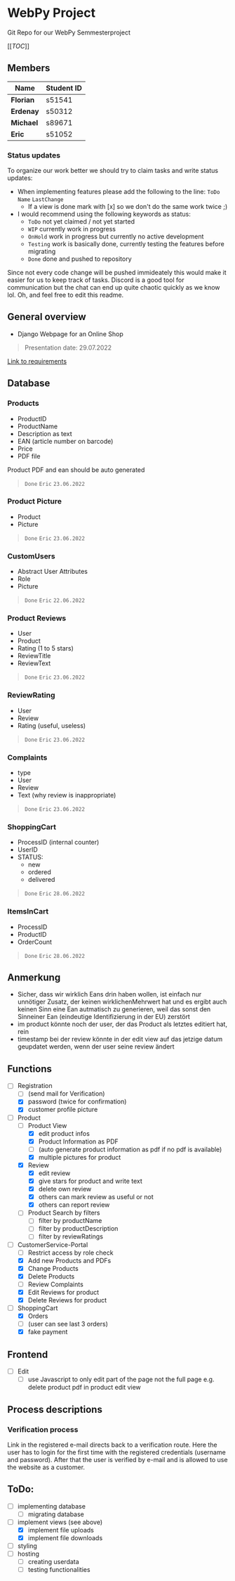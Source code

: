 # WebPy Project

Git Repo for our WebPy Semmesterproject

[[_TOC_]]

## Members

| Name | Student ID |
| ---------- | ---------- | 
| **Florian** | s51541 |
| **Erdenay** | s50312 |
| **Michael** | s89671 |
| **Eric** | s51052 |

### Status updates
To organize our work better we should try to claim tasks and write status updates:
- When implementing features please add the following to the line: `ToDo` `Name` `LastChange`
    - If a view is done mark with [x] so we don't do the same work twice ;)
- I would recommend using the following keywords as status:
    - `ToDo` not yet claimed / not yet started
    - `WIP` currently work in progress
    - `OnHold` work in progress but currently no active development
    - `Testing` work is basically done, currently testing the features before migrating
    - `Done` done and pushed to repository

Since not every code change will be pushed immideately this would make it easier for us to keep track of tasks. Discord is a good tool for communication but the chat can end up quite chaotic quickly as we know lol. Oh, and feel free to edit this readme.

## General overview

- Django Webpage for an Online Shop
> Presentation date: 29.07.2022

[Link to requirements](https://lms.bht-berlin.de/pluginfile.php/1760338/mod_resource/content/1/group_project_requirements.pdf)

## Database
### Products
- ProductID
- ProductName
- Description as text
- EAN (article number on barcode)
- Price
- PDF file

Product PDF and ean should be auto generated

> `Done` `Eric` `23.06.2022`

### Product Picture
- Product
- Picture

> `Done` `Eric` `23.06.2022`
### CustomUsers
- Abstract User Attributes
- Role
- Picture

> `Done` `Eric` `22.06.2022`

### Product Reviews
- User
- Product
- Rating (1 to 5 stars)
- ReviewTitle
- ReviewText

> `Done` `Eric` `23.06.2022`

### ReviewRating
- User
- Review
- Rating (useful, useless)

> `Done` `Eric` `23.06.2022`

### Complaints
- type
- User
- Review
- Text (why review is inappropriate)

> `Done` `Eric` `23.06.2022`

### ShoppingCart
- ProcessID (internal counter)
- UserID
- STATUS:
    - new
    - ordered
    - delivered

> `Done` `Eric` `28.06.2022`

### ItemsInCart
- ProcessID
- ProductID
- OrderCount

> `Done` `Eric` `28.06.2022`

## Anmerkung
- Sicher, dass wir wirklich Eans drin haben wollen, ist einfach nur unnötiger Zusatz, der keinen wirklichenMehrwert hat und es ergibt auch keinen Sinn eine Ean autmatisch  zu  generieren, weil das sonst den Sinneiner Ean (eindeutige Identifizierung in der EU) zerstört
- im product könnte noch der user, der das Product als letztes editiert hat, rein
- timestamp bei der review könnte in der edit view auf das jetzige datum geupdatet werden, wenn der user seine review ändert
## Functions
- [ ] Registration
    - [ ] (send mail for Verification)
    - [x] password (twice for confirmation)
    - [x] customer profile picture
- [ ] Product
    - [ ] Product View
        - [x] edit product infos
        - [x] Product Information as PDF
        - [ ] (auto generate product information as pdf if no pdf is available)
        - [x] multiple pictures for product
    - [x] Review
        - [x] edit review
        - [x] give stars for product and write text
        - [x] delete own review
        - [x] others can mark review as useful or not 
        - [x] others can report review
    - [ ] Product Search by filters
        - [ ] filter by productName
        - [ ] filter by productDescription
        - [ ] filter by reviewRatings
- [ ] CustomerService-Portal
    - [ ] Restrict access by role check
    - [x] Add new Products and PDFs
    - [x] Change Products
    - [x] Delete Products
    - [ ] Review Complaints
    - [x] Edit Reviews for product
    - [x] Delete Reviews for product
- [ ] ShoppingCart
    - [x] Orders 
    - [ ] (user can see last 3 orders)
    - [x] fake payment

## Frontend
- [ ] Edit
    - [ ] use Javascript to only edit part of the page not the full page 
            e.g. delete product pdf in product edit view
## Process descriptions
### Verification process
Link in the registered e-mail directs back to a verification route. Here the user has to login for the first time with the registered credentials (username and password). After that the user is verified by e-mail and is allowed to use the website as a customer.

## ToDo:
- [ ] implementing database
    - [ ] migrating database
- [ ] implement views (see above)
    - [x] implement file uploads
    - [x] implement file downloads
- [ ] styling
- [ ] hosting
    - [ ] creating userdata
    - [ ] testing functionalities
